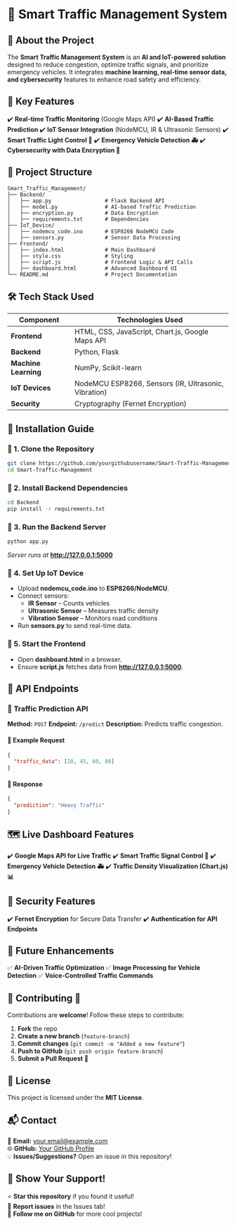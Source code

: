 # 🚦 Smart Traffic Management System

## 📖 About the Project
The **Smart Traffic Management System** is an **AI and IoT-powered solution** designed to reduce congestion, optimize traffic signals, and prioritize emergency vehicles. It integrates **machine learning, real-time sensor data, and cybersecurity** features to enhance road safety and efficiency.

## 🔹 Key Features
✔️ **Real-time Traffic Monitoring** (Google Maps API)
✔️ **AI-Based Traffic Prediction**
✔️ **IoT Sensor Integration** (NodeMCU, IR & Ultrasonic Sensors)
✔️ **Smart Traffic Light Control 🚦**
✔️ **Emergency Vehicle Detection 🚑**
✔️ **Cybersecurity with Data Encryption 🔐**

## 📂 Project Structure
```
Smart_Traffic_Management/
├── Backend/
│   ├── app.py                 # Flask Backend API
│   ├── model.py               # AI-based Traffic Prediction
│   ├── encryption.py          # Data Encryption
│   ├── requirements.txt       # Dependencies
├── IoT_Device/
│   ├── nodemcu_code.ino       # ESP8266 NodeMCU Code
│   ├── sensors.py             # Sensor Data Processing
├── Frontend/
│   ├── index.html             # Main Dashboard
│   ├── style.css              # Styling
│   ├── script.js              # Frontend Logic & API Calls
│   ├── dashboard.html         # Advanced Dashboard UI
└── README.md                  # Project Documentation
```

## 🛠️ Tech Stack Used
| **Component** | **Technologies Used** |
|--------------|----------------------|
| **Frontend** | HTML, CSS, JavaScript, Chart.js, Google Maps API |
| **Backend** | Python, Flask |
| **Machine Learning** | NumPy, Scikit-learn |
| **IoT Devices** | NodeMCU ESP8266, Sensors (IR, Ultrasonic, Vibration) |
| **Security** | Cryptography (Fernet Encryption) |

## 🚀 Installation Guide

### 🔹 1. Clone the Repository
```sh
git clone https://github.com/yourgithubusername/Smart-Traffic-Management.git
cd Smart-Traffic-Management
```

### 🔹 2. Install Backend Dependencies
```sh
cd Backend
pip install -r requirements.txt
```

### 🔹 3. Run the Backend Server
```sh
python app.py
```
_Server runs at_ **http://127.0.0.1:5000**

### 🔹 4. Set Up IoT Device
- Upload **nodemcu_code.ino** to **ESP8266/NodeMCU**.
- Connect sensors:
  - **IR Sensor** – Counts vehicles
  - **Ultrasonic Sensor** – Measures traffic density
  - **Vibration Sensor** – Monitors road conditions
- Run **sensors.py** to send real-time data.

### 🔹 5. Start the Frontend
- Open **dashboard.html** in a browser.
- Ensure **script.js** fetches data from **http://127.0.0.1:5000**.

## 📡 API Endpoints

### 🚦 Traffic Prediction API
**Method:** `POST`
**Endpoint:** `/predict`
**Description:** Predicts traffic congestion.

#### 📌 Example Request
```json
{
  "traffic_data": [20, 45, 60, 80]
}
```

#### 📌 Response
```json
{
  "prediction": "Heavy Traffic"
}
```

## 🗺️ Live Dashboard Features
✔️ **Google Maps API for Live Traffic**
✔️ **Smart Traffic Signal Control 🚦**
✔️ **Emergency Vehicle Detection 🚑**
✔️ **Traffic Density Visualization (Chart.js) 📊**

## 🔐 Security Features
✔️ **Fernet Encryption** for Secure Data Transfer
✔️ **Authentication for API Endpoints**

## 🎯 Future Enhancements
✅ **AI-Driven Traffic Optimization**
✅ **Image Processing for Vehicle Detection**
✅ **Voice-Controlled Traffic Commands**

## 🤝 Contributing 🚀
Contributions are **welcome**! Follow these steps to contribute:

1. **Fork** the repo
2. **Create a new branch** (`feature-branch`)
3. **Commit changes** (`git commit -m "Added a new feature"`)
4. **Push to GitHub** (`git push origin feature-branch`)
5. **Submit a Pull Request 🎉**

## 📜 License
This project is licensed under the **MIT License**.

## 📬 Contact
📩 **Email:** your.email@example.com  
🌐 **GitHub:** [Your GitHub Profile](https://github.com/yourgithubusername)  
💡 **Issues/Suggestions?** Open an issue in this repository!

## 📌 Show Your Support!
⭐ **Star this repository** if you found it useful!  
🐞 **Report issues** in the Issues tab!  
🚀 **Follow me on GitHub** for more cool projects!
